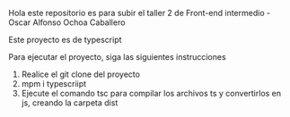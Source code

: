 Hola este repositorio es para subir el taller 2 de Front-end intermedio - Oscar Alfonso Ochoa Caballero

Este proyecto es de typescript

Para ejecutar el proyecto, siga las siguientes instrucciones

1. Realice el git clone del proyecto
2. mpm i typescriipt
3. Ejecute el comando tsc para compilar los archivos ts y convertirlos en js, creando la carpeta dist
